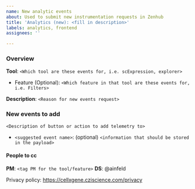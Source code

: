 ```yaml
---
name: New analytic events
about: Used to submit new instrumentation requests in Zenhub
title: 'Analytics (new): <fill in description>'
labels: analytics, frontend
assignees: ''

---
```


### Overview
**Tool**: `<Which tool are these events for, i.e. scExpression, explorer>`
- Feature (Optional): `<Which feature in that tool are these events for, i.e. Filters>`

**Description**: `<Reason for new events request>`

### New events to add 
`<Description of button or action to add telemetry to>`
- `<suggested event name>`: (optional) `<information that should be stored in the payload>`

#### People to cc
**PM**: `<tag PM for the tool/feature>`
**DS**: @ainfeld 

Privacy policy: https://cellxgene.cziscience.com/privacy
